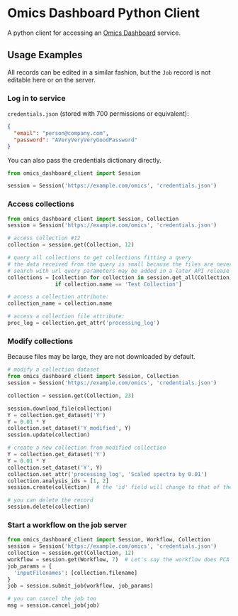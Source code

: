 # Omics Dashboard Python Client
A python client for accessing an [Omics Dashboard](https://github.com/BiRG/Omics-Dashboard) service.

## Usage Examples
All records can be edited in a similar fashion, but the `Job` record is not editable here or on the server.

### Log in to service
`credentials.json` (stored with 700 permissions or equivalent):

```json 
{
  "email": "person@company.com",
  "password": "AVeryVeryVeryGoodPassword"
}
```
You can also pass the credentials dictionary directly.

```python
from omics_dashboard_client import Session

session = Session('https://example.com/omics', 'credentials.json')
```
### Access collections
```python
from omics_dashboard_client import Session, Collection
session = Session('https://example.com/omics', 'credentials.json')

# access collection #12
collection = session.get(Collection, 12)

# query all collections to get collections fitting a query
# the data received from the query is small because the files are never downloaded
# search with url query parameters may be added in a later API release
collections = [collection for collection in session.get_all(Collection)
               if collection.name == 'Test Collection']

# access a collection attribute:
collection_name = collection.name

# access a collection file attribute:
proc_log = collection.get_attr('processing_log')
```
### Modify collections
Because files may be large, they are not downloaded by default.
```python
# modify a collection dataset
from omics_dashboard_client import Session, Collection
session = Session('https://example.com/omics', 'credentials.json')

collection = session.get(Collection, 23)

session.download_file(collection)
Y = collection.get_dataset('Y')
Y = 0.01 * Y
collection.set_dataset('Y_modified', Y)
session.update(collection)

# create a new collection from modified collection
Y = collection.get_dataset('Y')
Y = 0.01 * Y
collection.set_dataset('Y', Y)
collection.set_attr('processing_log', 'Scaled spectra by 0.01')
collection.analysis_ids = [1, 2]
session.create(collection)  # the 'id' field will change to that of the new collection

# you can delete the record
session.delete(collection)

```
### Start a workflow on the job server
```python
from omics_dashboard_client import Session, Workflow, Collection
session = Session('https://example.com/omics', 'credentials.json')
collection = session.get(Collection, 12)
workflow = session.get(Workflow, 7)  # Let's say the workflow does PCA on 'Y'
job_params = {
  'inputFilenames': [collection.filename]
}
job = session.submit_job(workflow, job_params)

# you can cancel the job too
msg = session.cancel_job(job)
```